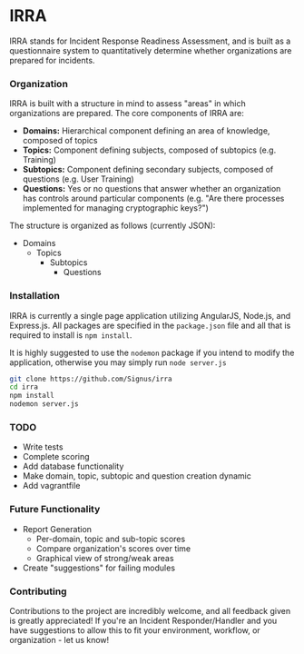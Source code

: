 # IRRA
IRRA stands for Incident Response Readiness Assessment, and is built as a questionnaire system to quantitatively determine whether organizations are prepared for incidents.

### Organization
IRRA is built with a structure in mind to assess "areas" in which organizations are prepared. The core components of IRRA are:

  - **Domains:** Hierarchical component defining an area of knowledge, composed of topics
  - **Topics:** Component defining subjects, composed of subtopics (e.g. Training)
  - **Subtopics:** Component defining secondary subjects, composed of questions (e.g. User Training)
  - **Questions:** Yes or no questions that answer whether an organization has controls around particular components (e.g. "Are there processes implemented for managing cryptographic keys?")
  
The structure is organized as follows (currently JSON):
  - Domains
    - Topics
      - Subtopics
        - Questions

### Installation
IRRA is currently a single page application utilizing AngularJS, Node.js, and Express.js. All packages are specified in the `package.json` file and all that is required to install is `npm install`.

It is highly suggested to use the `nodemon` package if you intend to modify the application, otherwise you may simply run `node server.js`

```sh
git clone https://github.com/Signus/irra
cd irra
npm install
nodemon server.js
```

### TODO
 - Write tests
 - Complete scoring
 - Add database functionality
 - Make domain, topic, subtopic and question creation dynamic
 - Add vagrantfile
 
### Future Functionality
 - Report Generation
   * Per-domain, topic and sub-topic scores
   * Compare organization's scores over time
   * Graphical view of strong/weak areas
 - Create "suggestions" for failing modules

### Contributing
Contributions to the project are incredibly welcome, and all feedback given is greatly appreciated! If you're an Incident Responder/Handler and you have suggestions to allow this to fit your environment, workflow, or organization - let us know!